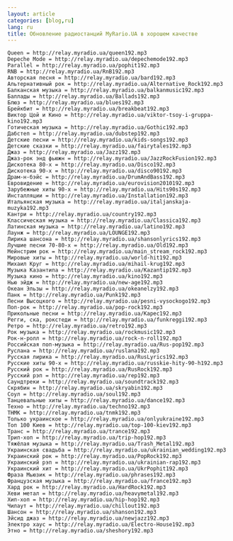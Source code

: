 ```yaml
---
layout: article
categories: [blog,ru]
lang: ru
title: Обновление радиостанций MyRario.UA в хорошем качестве
---
```


    Queen = http://relay.myradio.ua/queen192.mp3 
    Depeche Mode = http://relay.myradio.ua/depechemode192.mp3 
    Parallel = http://relay.myradio.ua/pophit192.mp3 
    RNB = http://relay.myradio.ua/RnB192.mp3 
    Авторская песня = http://relay.myradio.ua/bard192.mp3 
    Альтернативный рок = http://relay.myradio.ua/Alternative_Rock192.mp3 
    Балканская музыка = http://relay.myradio.ua/balkanmusic192.mp3 
    Баллады = http://relay.myradio.ua/Ballads192.mp3 
    Блюз = http://relay.myradio.ua/blues192.mp3 
    Брейкбит = http://relay.myradio.ua/breakbeat192.mp3 
    Виктор Цой и Кино = http://relay.myradio.ua/viktor-tsoy-i-gruppa-kino192.mp3 
    Готическая музыка = http://relay.myradio.ua/Gothic192.mp3 
    Дабстеп = http://relay.myradio.ua/dubstep192.mp3 
    Детские песни = http://relay.myradio.ua/kids-songs192.mp3 
    Детские сказки = http://relay.myradio.ua/fairytales192.mp3 
    Джаз = http://relay.myradio.ua/Jazz192.mp3 
    Джаз-рок энд фьюжн = http://relay.myradio.ua/JazzRockFusion192.mp3 
    Дискотека 80-х = http://relay.myradio.ua/Disco192.mp3 
    Дискотека 90-х = http://relay.myradio.ua/disco90192.mp3 
    Драм-н-бэйс = http://relay.myradio.ua/DrumAndBass192.mp3 
    Евровидение = http://relay.myradio.ua/eurovision2010192.mp3 
    Зарубежные хиты 90-х = http://relay.myradio.ua/Hits90s192.mp3 
    Инсталляции = http://relay.myradio.ua/Installation192.mp3 
    Итальянская музыка = http://relay.myradio.ua/italjanskaja-muzyka192.mp3 
    Кантри = http://relay.myradio.ua/country192.mp3 
    Классическая музыка = http://relay.myradio.ua/Classica192.mp3 
    Латинская музыка = http://relay.myradio.ua/latino192.mp3 
    Лаунж = http://relay.myradio.ua/LOUNGE192.mp3 
    Лирика шансона = http://relay.myradio.ua/shansonlyrics192.mp3 
    Лучшие песни 70-80-х = http://relay.myradio.ua/Old192.mp3 
    Мейнстрим рок = http://relay.myradio.ua/main_stream_rock192.mp3 
    Мировые хиты = http://relay.myradio.ua/world-hit192.mp3 
    Михаил Круг = http://relay.myradio.ua/mihail-krug192.mp3 
    Музыка Казантипа = http://relay.myradio.ua/Kazantip192.mp3 
    Музыка кино = http://relay.myradio.ua/kino192.mp3 
    Нью эйдж = http://relay.myradio.ua/new-age192.mp3 
    Океан Эльзы = http://relay.myradio.ua/okeanelzy192.mp3 
    Панк = http://relay.myradio.ua/Punk192.mp3 
    Песни Высоцкого = http://relay.myradio.ua/pesni-vysockogo192.mp3 
    Поп-рок = http://relay.myradio.ua/pop-rock192.mp3 
    Прикольные песни = http://relay.myradio.ua/Kapec192.mp3 
    Регги, ска, рокстеди = http://relay.myradio.ua/funkreggi192.mp3 
    Ретро = http://relay.myradio.ua/retro192.mp3 
    Рок музыка = http://relay.myradio.ua/rockmusic192.mp3 
    Рок-н-ролл = http://relay.myradio.ua/rock-n-roll192.mp3 
    Российская поп-музыка = http://relay.myradio.ua/Rus-pop192.mp3 
    Руслана = http://relay.myradio.ua/ruslana192.mp3 
    Русская лирика = http://relay.myradio.ua/RusLyrics192.mp3 
    Русские хиты 90-х = http://relay.myradio.ua/russkie-hity-90-h192.mp3 
    Русский рок = http://relay.myradio.ua/RusRock192.mp3 
    Русский рэп = http://relay.myradio.ua/rep192.mp3 
    Саундтреки = http://relay.myradio.ua/soundtrack192.mp3 
    Скрябин = http://relay.myradio.ua/skryabin192.mp3 
    Соул = http://relay.myradio.ua/soul192.mp3 
    Танцевальные хиты = http://relay.myradio.ua/dance192.mp3 
    Техно = http://relay.myradio.ua/techno192.mp3 
    ТНМК = http://relay.myradio.ua/tnmk192.mp3 
    Только украинское = http://relay.myradio.ua/onlyukraine192.mp3 
    Топ 100 Киев = http://relay.myradio.ua/top-100-kiev192.mp3 
    Транс = http://relay.myradio.ua/trance192.mp3 
    Трип-хоп = http://relay.myradio.ua/trip-hop192.mp3 
    Тяжёлая музыка = http://relay.myradio.ua/Trash_Metal192.mp3 
    Украинская свадьба = http://relay.myradio.ua/ukrainian_wedding192.mp3 
    Украинский рок = http://relay.myradio.ua/PopRock192.mp3 
    Украинский рэп = http://relay.myradio.ua/ukrainian-rap192.mp3 
    Украинский хит = http://relay.myradio.ua/UkrPophit192.mp3 
    Фраза Мьюзик = http://relay.myradio.ua/phrases192.mp3 
    Французская музыка = http://relay.myradio.ua/france192.mp3 
    Хард рок = http://relay.myradio.ua/HardRock192.mp3 
    Хеви метал = http://relay.myradio.ua/heavymetal192.mp3 
    Хип-хоп = http://relay.myradio.ua/hip-hop192.mp3 
    Чилаут = http://relay.myradio.ua/chillout192.mp3 
    Шансон = http://relay.myradio.ua/shanson192.mp3 
    Эйсид джаз = http://relay.myradio.ua/newjazz192.mp3 
    Электро хаус = http://relay.myradio.ua/Electro-House192.mp3 
    Этно = http://relay.myradio.ua/sheshory192.mp3 